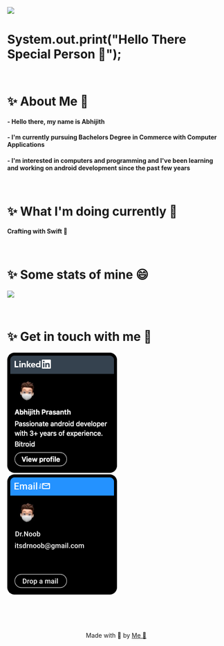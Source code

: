 <!-- If you're here, it means this seemed quite interesting to you. So I'd appretiate if you star the repo. -->

![](https://komarev.com/ghpvc/?username=itsdrnoob&color=green&label=Special+Persons&style=for-the-badge)

# System.out.print("Hello There Special Person 👋");

<br>

# ✨ About Me 👀
#### - Hello there, my name is Abhijith
#### - I'm currently pursuing Bachelors Degree in Commerce with Computer Applications
#### - I'm interested in computers and programming and I've been learning and working on android development since the past few years

<br>

# ✨ What I'm doing currently 🥴
#### Crafting with Swift 📱

<br>

# ✨ Some stats of mine 😄 
![](https://github-readme-stats.vercel.app/api?username=itsdrnoob&show_icons=true&theme=rose_pine&hide=contribs,prs&custom_title=Yeah+it's+mine)

<br>

# ✨ Get in touch with me 📱
<a href="https://in.linkedin.com/in/AbhijithPrasanth"> <img src="https://github.com/itsdrnoob/itsdrnoob/blob/master/assets/linkedin.png?raw=true"> </a>
<a href="mailto:itsdrnoob@gmail.com"> <img src="https://github.com/itsdrnoob/itsdrnoob/blob/master/assets/mail.png?raw=true"> </a>


<br>
<br>
<br>
<br>

<div align="center">
  Made with 🖤 by <a href="https://github.com/itsdrnoob"> Me 🤪 </a>
</div>
